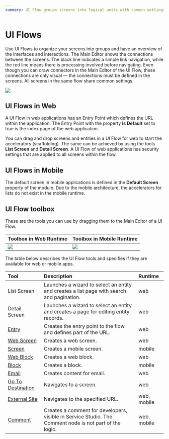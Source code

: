 ```yaml
---
summary: UI Flow groups screens into logical units with common settings.
---
```


# UI Flows

Use UI Flows to organize your screens into groups and have an overview of the interfaces and interactions. The Main Editor shows the connections between the screens. The black line indicates a simple link navigation, while the red line means there is processing involved before navigating. Even though you can draw connectors in the Main Editor of the UI Flow, these connections are only visual — the connections must be defined in the screens. All screens in the same flow share common settings.

![](../../../../.gitbook/assets/uiflow-service-studio-web.png)

## UI Flows in Web

A UI Flow in web applications has an Entry Point which defines the URL within the application. The Entry Point with the property **Is Default** set to true is the index page of the web application.

You can drag and drop screens and entities in a UI Flow for web to start the accelerators \(scaffolding\). The same can be achieved by using the tools **List Screen** and **Detail Screen**. A UI Flow of web applications has security settings that are applied to all screens within the flow.

## UI Flows in Mobile

The default screen in mobile applications is defined in the **Default Screen** property of the module. Due to the mobile architecture, the accelerators for lists do not exist in the mobile runtime.

## UI Flow toolbox

These are the tools you can use by dragging them to the Main Editor of a UI Flow.

| Toolbox in Web Runtime | Toolbox in Mobile Runtime |
| :--- | :--- |
| ![](../../../../.gitbook/assets/uiflow-tools-web.png) | ![](../../../../.gitbook/assets/uiflow-tools-mobile.png) |

The table below describes the UI Flow tools and specifies if they are available for web or mobile apps.

| Tool | Description | Runtime |
| :--- | :--- | :--- |
| List Screen | Launches a wizard to select an entity and creates a list page with search and pagination. | web |
| Detail Screen | Launches a wizard to select an entity and creates a page for editing entity records. | web |
| [Entry](https://github.com/danielmarquespt/docs-product/tree/e7ea3f444d5129dab245c69ab72ae091554bc4fb/src/ref/lang/auto/Class.Entry.final.md) | Creates the entry point to the flow and defines part of the URL. | web |
| [Web Screen](https://github.com/danielmarquespt/docs-product/tree/e7ea3f444d5129dab245c69ab72ae091554bc4fb/src/ref/lang/auto/Class.Web%20Screen.final.md) | Creates a web screen. | web |
| [Screen](https://github.com/danielmarquespt/docs-product/tree/e7ea3f444d5129dab245c69ab72ae091554bc4fb/src/ref/lang/auto/Class.Screen.final.md) | Creates a mobile screen. | mobile |
| [Web Block](https://github.com/danielmarquespt/docs-product/tree/e7ea3f444d5129dab245c69ab72ae091554bc4fb/src/ref/lang/auto/Class.Web%20Block.final.md) | Creates a web block. | web |
| [Block](https://github.com/danielmarquespt/docs-product/tree/e7ea3f444d5129dab245c69ab72ae091554bc4fb/src/ref/lang/auto/Class.Block.final.md) | Creates a block. | mobile |
| [Email](https://github.com/danielmarquespt/docs-product/tree/e7ea3f444d5129dab245c69ab72ae091554bc4fb/src/ref/lang/auto/Class.Email.final.md) | Creates content for email. | web |
| [Go To Destination](https://github.com/danielmarquespt/docs-product/tree/e7ea3f444d5129dab245c69ab72ae091554bc4fb/src/ref/lang/auto/Class.Go%20To%20Destination.final.md) | Navigates to a screen. | web |
| [External Site](https://github.com/danielmarquespt/docs-product/tree/e7ea3f444d5129dab245c69ab72ae091554bc4fb/src/ref/lang/auto/Class.External%20Site.final.md) | Navigates to the specified URL. | web, mobile |
| [Comment](https://github.com/danielmarquespt/docs-product/tree/e7ea3f444d5129dab245c69ab72ae091554bc4fb/src/ref/lang/auto/Class.Comment.final.md) | Creates a comment for developers, visible in Service Studio. The Comment node is not part of the logic. | web, mobile |

